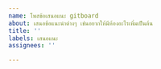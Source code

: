 ```yaml
---
name: โพสข้อเสนอแนะ gitboard
about: เสนอข้อแนะนำต่างๆ เช่นอยากให้มีห้องอะไรเพิ่มเป็นต้น
title: ''
labels: เสนอแนะ
assignees: ''

---
```



